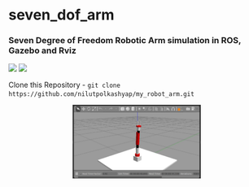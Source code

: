 # seven_dof_arm
### Seven Degree of Freedom Robotic Arm simulation in ROS, Gazebo and Rviz

<img src="https://img.shields.io/github/license/nilutpolkashyap/seven_dof_arm?style=for-the-badge">&nbsp;<img src ="https://img.shields.io/github/languages/code-size/nilutpolkashyap/seven_dof_arm?style=for-the-badge">

Clone this Repository - ``` git clone https://github.com/nilutpolkashyap/my_robot_arm.git ```

<div align="center">
<img  alt="Thanks for visiting me" width="50%" src="https://raw.githubusercontent.com/nilutpolkashyap/my_robot_arm/main/cover.JPG" />
<br />
</div>
